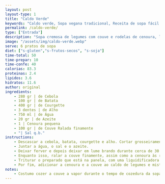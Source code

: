 ```yaml
---
layout: post
layout-type: 1
title: "Caldo Verde"
keywords: "Caldo verde, Sopa vegana tradicional, Receita de sopa fácil e saudável, Sopa de legumes com couve, Caldo verde sem gordura animal, Sopa cremosa de legumes, Sopa vegana cremosa, Sopa detox de legumes, Refeições veganas reconfortantes, Sopa caseira"
permalink: /caldo-verde/
type: ["Entrada"]
description: "Sopa cremosa de legumes com couve e rodelas de cenoura, leve e nutritiva"
image: "/assets/img/caldo-verde.webp"
serve: 6 pratos de sopa
diet: ["s-gluten","s-frutos-secos", "s-soja"]
time-total: 50
time-prepar: 10
time-confe: 40
calorias: 83.3
proteinas: 2.4
lipidos: 3.6
hidratos: 11.6
author: original
ingredients:
    - 280 gr | de Cebola
    - 100 gr | de Batata
    - 400 gr | de Courgette
    - 3 dentes | de Alho
    - 750 ml | de Água
    - 20 gr | de Azeite
    - 1 | Cenoura pequena
    - 100 gr | de Couve Ralada finamente
    - "| Sal q.b."
instructions:
    - Descascar a cebola, batata, courgette e alho. Cortar grosseiramente e colocá-los numa panela.
    - Juntar a água, o sal e o azeite.
    - Deixar ferver e depois deixar em lume brando durante cerca de 30 minutos até que tudo fique bem cozinhado.
    - Enquanto isso, ralar a couve finamente, assim como a cenoura às rodelas. Reservar.
    - Triturar o preparado que está na panela, com uma liquidificadora ou uma varinha mágica até obter um creme homogéneo.
    - Por fim, adicionar a cenoura e a couve ao caldo de legumes e misturar. Deixar cozinhar em lume por cerca de 10 min, até a cenoura e a couve estarem cozinhadas.
notes:
    - Costumo cozer a couve a vapor durante o tempo de cozedura da sopa.
---
```

